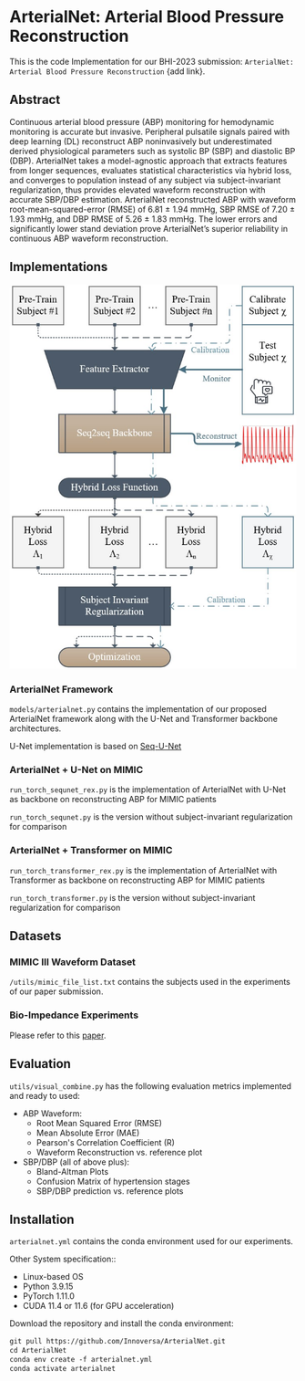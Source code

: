 # ArterialNet: Arterial Blood Pressure Reconstruction
This is the code Implementation for our BHI-2023 submission: `ArterialNet: Arterial Blood Pressure Reconstruction` {add link}. 
## Abstract
Continuous arterial blood pressure (ABP) monitoring for hemodynamic monitoring is accurate but invasive. Peripheral pulsatile signals paired with deep learning (DL) reconstruct ABP noninvasively but underestimated derived physiological parameters such as systolic BP (SBP) and diastolic BP (DBP). ArterialNet takes a model-agnostic approach that extracts features from longer sequences, evaluates statistical characteristics via hybrid loss, and converges to population instead of any subject via subject-invariant regularization, thus provides elevated waveform reconstruction with accurate SBP/DBP estimation. ArterialNet reconstructed ABP with waveform root-mean-squared-error (RMSE) of 6.81 ± 1.94 mmHg, SBP RMSE of 7.20 ± 1.93 mmHg, and DBP RMSE of 5.26 ± 1.83 mmHg. The lower errors and significantly lower stand deviation prove ArterialNet’s superior reliability in continuous ABP waveform reconstruction. 
## Implementations
![Visual of ArterialNet Framework](figures/arterialnet-framework.jpg)
### ArterialNet Framework
`models/arterialnet.py` contains the implementation of our proposed ArterialNet framework along with the U-Net and Transformer backbone architectures.

U-Net implementation is based on [Seq-U-Net](https://github.com/f90/Seq-U-Net)

### ArterialNet + U-Net on MIMIC 
`run_torch_sequnet_rex.py` is the implementation of ArterialNet with U-Net as backbone on reconstructing ABP for MIMIC patients

`run_torch_sequnet.py` is the version without subject-invariant regularization for comparison

### ArterialNet + Transformer on MIMIC 
`run_torch_transformer_rex.py` is the implementation of ArterialNet with Transformer as backbone on reconstructing ABP for MIMIC patients

`run_torch_transformer.py` is the version without subject-invariant regularization for comparison

## Datasets

### MIMIC III Waveform Dataset

`/utils/mimic_file_list.txt` contains the subjects used in the experiments of our paper submission.

### Bio-Impedance Experiments 

Please refer to this [paper](https://ieeexplore.ieee.org/stamp/stamp.jsp?arnumber=8863984&tag=1). 

## Evaluation

`utils/visual_combine.py` has the following evaluation metrics implemented and ready to used:

* ABP Waveform: 
    * Root Mean Squared Error (RMSE)
    * Mean Absolute Error (MAE)
    * Pearson's Correlation Coefficient (R)
    * Waveform Reconstruction vs. reference plot
* SBP/DBP (all of above plus):
    * Bland-Altman Plots
    * Confusion Matrix of hypertension stages 
    * SBP/DBP prediction vs. reference plots

## Installation

`arterialnet.yml` contains the conda environment used for our experiments.

Other System specification:: 
* Linux-based OS 
* Python 3.9.15
* PyTorch 1.11.0
* CUDA 11.4 or 11.6 (for GPU acceleration)

Download the repository and install the conda environment:

``` 
git pull https://github.com/Innoversa/ArterialNet.git 
cd ArterialNet 
conda env create -f arterialnet.yml 
conda activate arterialnet 
```